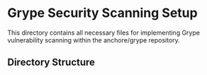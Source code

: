 # Grype Security Scanning Setup

This directory contains all necessary files for implementing Grype vulnerability scanning within the anchore/grype repository.

## Directory Structure
